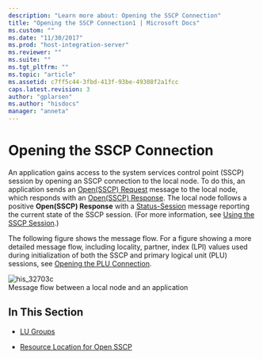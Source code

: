 ```yaml
---
description: "Learn more about: Opening the SSCP Connection"
title: "Opening the SSCP Connection1 | Microsoft Docs"
ms.custom: ""
ms.date: "11/30/2017"
ms.prod: "host-integration-server"
ms.reviewer: ""
ms.suite: ""
ms.tgt_pltfrm: ""
ms.topic: "article"
ms.assetid: c7ff5c44-3fbd-413f-93be-49308f2a1fcc
caps.latest.revision: 3
author: "gplarsen"
ms.author: "hisdocs"
manager: "anneta"
---
```

# Opening the SSCP Connection
An application gains access to the system services control point (SSCP) session by opening an SSCP connection to the local node. To do this, an application sends an [Open(SSCP) Request](./open-sscp-request2.md) message to the local node, which responds with an [Open(SSCP) Response](./open-sscp-response1.md). The local node follows a positive **Open(SSCP) Response** with a [Status-Session](./status-session2.md) message reporting the current state of the SSCP session. (For more information, see [Using the SSCP Session](../core/sscp-session2.md).)  
  
 The following figure shows the message flow. For a figure showing a more detailed message flow, including locality, partner, index (LPI) values used during initialization of both the SSCP and primary logical unit (PLU) sessions, see [Opening the PLU Connection](../core/opening-the-plu-connection1.md).  
  
 ![](../core/media/his-32703c.gif "his_32703c")  
Message flow between a local node and an application  
  
## In This Section  
  
-   [LU Groups](../core/lu-groups1.md)  
  
-   [Resource Location for Open SSCP](../core/resource-location-for-open-sscp2.md)
